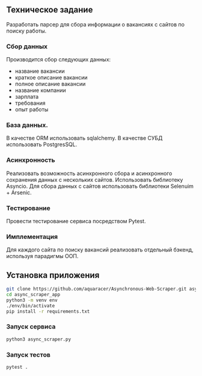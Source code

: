 ## Техническое задание

Разработать парсер для сбора информации о вакансиях с сайтов по поиску работы.  

 ### Сбор данных
 Производится сбор следующих данных:
- название вакансии
- краткое описание вакансии
- полное описание вакансии
- название компании
- зарплата
- требования
- опыт работы

### База данных.
В качестве ORM использовать sqlalchemy. В качестве СУБД использовать PostgresSQL.

### Асинхронность
Реализовать возможность асинхронного сбора и асинхронного сохранения данных с нескольких сайтов. Использовать библиотеку Asyncio. Для сбора данных с сайтов использовать библиотеки Selenuim + Arsenic.

### Тестирование
Провести тестирование сервиса посредством Pytest.

### Имплементация
Для каждого сайта по поиску вакансий реализовать отдельный бэкенд, используя парадигмы ООП. 

## Установка приложения 
```bash
git clone https://github.com/aquaracer/Asynchronous-Web-Scraper.git async_scraper_app
cd async_scraper_app
python3 -m venv env
./env/bin/activate
pip install -r requirements.txt
```
### Запуск сервиса
```bash
python3 async_scraper.py
```
### Запуск тестов
```bash
pytest .
```


